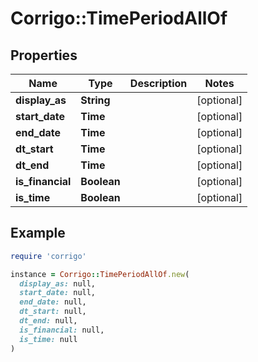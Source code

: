 # Corrigo::TimePeriodAllOf

## Properties

| Name | Type | Description | Notes |
| ---- | ---- | ----------- | ----- |
| **display_as** | **String** |  | [optional] |
| **start_date** | **Time** |  | [optional] |
| **end_date** | **Time** |  | [optional] |
| **dt_start** | **Time** |  | [optional] |
| **dt_end** | **Time** |  | [optional] |
| **is_financial** | **Boolean** |  | [optional] |
| **is_time** | **Boolean** |  | [optional] |

## Example

```ruby
require 'corrigo'

instance = Corrigo::TimePeriodAllOf.new(
  display_as: null,
  start_date: null,
  end_date: null,
  dt_start: null,
  dt_end: null,
  is_financial: null,
  is_time: null
)
```


